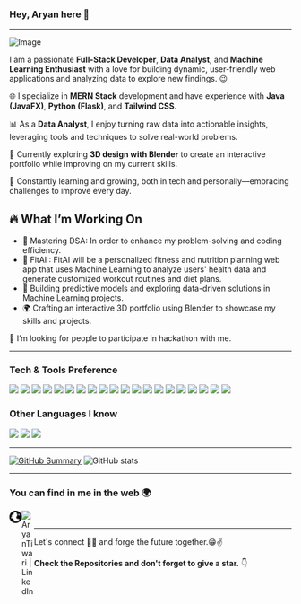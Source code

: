### Hey, Aryan here 👋

---

![Image](https://github.com/user-attachments/assets/9eb7fe78-7115-4a83-aaad-bcc8db004b38)

I am a passionate **Full-Stack Developer**, **Data Analyst**, and **Machine Learning Enthusiast** with a love for building dynamic, user-friendly web applications and analyzing data to explore new findings. :wink:

🌐 I specialize in **MERN Stack** development and have experience with **Java (JavaFX)**, **Python (Flask)**, and **Tailwind CSS**.

📊 As a **Data Analyst**, I enjoy turning raw data into actionable insights, leveraging tools and techniques to solve real-world problems.

🔭 Currently exploring **3D design with Blender** to create an interactive portfolio while improving on my current skills.

🧠 Constantly learning and growing, both in tech and personally—embracing challenges to improve every day.
 
<h2>🔥 What I’m Working On</h2>
<ul>
  <li>
    🚀 Mastering DSA: In order to enhance my problem-solving and coding efficiency.
  </li>
  <li>
    📱 FitAI : FitAI will be a personalized fitness and nutrition planning web app that uses Machine Learning to analyze users' health data and generate customized workout routines and diet plans.
  </li>
  <li>
    🤖 Building predictive models and exploring data-driven solutions in Machine Learning projects.
  </li>
  <li>
    🌍 Crafting an interactive 3D portfolio using Blender to showcase my skills and projects.
  </li>
</ul>
 
 🤔 I’m looking for people to participate in hackathon with me.

---


### Tech & Tools Preference

<img src = "https://img.shields.io/badge/-HTML5-E34F26?style=flat&logo=html5&logoColor=white"> <img src = "https://img.shields.io/badge/-CSS3-1572B6?style=flat&logo=css3&logoColor=white">
<img src="https://img.shields.io/badge/-Bootstrap-563D7C?style=flat&logo=bootstrap&logoColor=white">
<img src="https://img.shields.io/badge/-JavaScript-eed718?style=flat&logo=javascript&logoColor=ffffff">
<img src="https://img.shields.io/badge/-React-000000?style=flat&logo=react&logoColor=00c8ff">
<img src="https://img.shields.io/badge/-MongoDB-4DB33D?style=flat&logo=mongodb&logoColor=FFFFFF">
<img src="https://img.shields.io/badge/-GraphQL-e535ab?style=flat&logo=graphql&logoColor=FFFFFF">
<img src="https://img.shields.io/badge/-MySQL-F29111?style=flat&logo=mysql&logoColor=FFFFFF">
<img src="https://img.shields.io/badge/-Express.js-787878?style=flat">
<img src="https://img.shields.io/badge/-Node.js-3C873A?style=flat&logo=Node.js&logoColor=white">
<img src="https://img.shields.io/badge/-Firebase-FFA611?style=flat&logo=firebase&logoColor=FFFFFF">
<img src="http://img.shields.io/badge/-Github-000000?style=flat&logo=github&logoColor=FFFFFF">
<img src="http://img.shields.io/badge/-Vercel-black?style=flat&logo=vercel&logoColor=white">
<img src="https://img.shields.io/badge/-Android%20Studio-3DDC84?style=flat&logo=android-studio&logoColor=white">
<img src="https://img.shields.io/badge/-PostgreSQL-336791?style=flat&logo=postgresql&logoColor=white">
<img src="https://img.shields.io/badge/-JavaFX-2C2255?style=flat&logo=java&logoColor=white">
<img src="https://img.shields.io/badge/-RESTful%20API-4BAF4F?style=flat&logo=api&logoColor=white">
<img src="https://img.shields.io/badge/-Socket.io-010101?style=flat&logo=socket.io&logoColor=white">
<img src="https://img.shields.io/badge/-Flask-000000?style=flat&logo=flask&logoColor=white">
<img src="https://img.shields.io/badge/-Django-092E20?style=flat&logo=django&logoColor=white">


### Other Languages I know
<img src="http://img.shields.io/badge/-Java-F89820?style=flat&logo=java&logoColor=white"> <img src="https://img.shields.io/badge/-C%20&%20C++-659ad2?style=flat&logo=c%2B%2B&logoColor=ffffff"> <img src="https://img.shields.io/badge/-Python-black?style=flat&logo=python&logoColor=white"> 

---

[![GitHub Summary](https://github-profile-summary-cards.vercel.app/api/cards/profile-details?username=TiwariAry&theme=github_dark)](https://github.com/vn7n24fzkq/github-profile-summary-cards)
![GitHub stats](https://github-readme-stats.vercel.app/api?username=TiwariAry&show_icons=true&hide_border=true)

---


### You can find in me in the web 🌍
[<img align="left" alt="AryanTiwari" width="22px" src="https://raw.githubusercontent.com/iconic/open-iconic/master/svg/globe.svg" />][linkedin]
[<img align="left" alt="AryanTiwari | LinkedIn" width="22px" src="https://cdn.jsdelivr.net/npm/simple-icons@v3/icons/linkedin.svg" />][linkedin]


<br/>


---

Let's connect 👨‍💻 and forge the future together.😁✌

**Check the Repositories and don't forget to give a star.** 👇

[linkedin]: https://www.linkedin.com/in/aryan-tiwari-6844a9250/

